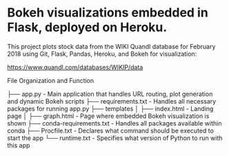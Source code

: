 # Bokeh visualizations embedded in Flask, deployed on Heroku.

This project plots stock data from the WIKI Quandl database for February 2018 using Git, Flask, Pandas, Heroku, and Bokeh for visualization:

https://www.quandl.com/databases/WIKIP/data

File Organization and Function

├── app.py                  - Main application that handles URL routing, plot generation and dynamic Bokeh scripts
├── requirements.txt        - Handles all necessary packages for running app.py
├── templates
│   ├── index.html          - Landing page
│   ├── graph.html          - Page where embedded Bokeh visualization is shown
├── conda-requirements.txt  - Handles all packages available within conda
├── Procfile.txt            - Declares what command should be executed to start the app
└── runtime.txt             - Specifies what version of Python to run with this app
